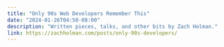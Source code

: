 ```yaml
---
title: "Only 90s Web Developers Remember This"
date: "2024-01-26T04:50-08:00"
description: "Written pieces, talks, and other bits by Zach Holman."
link: https://zachholman.com/posts/only-90s-developers/
---
```

